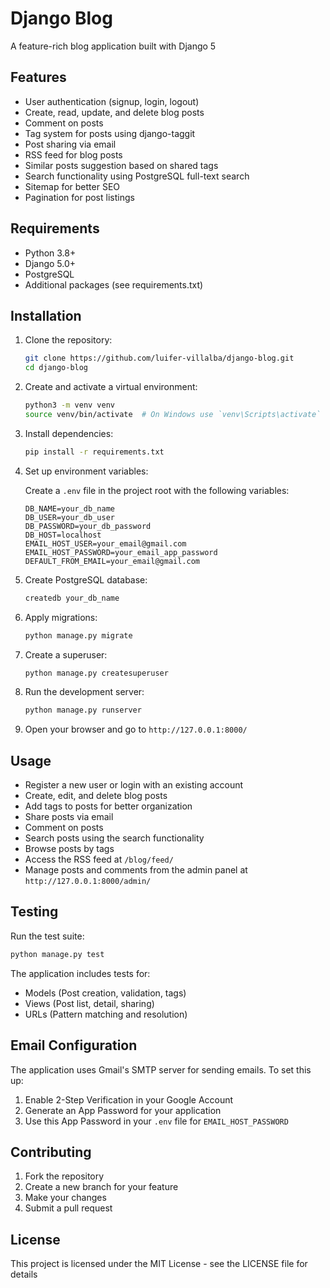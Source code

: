 # Django Blog

A feature-rich blog application built with Django 5

## Features

- User authentication (signup, login, logout)
- Create, read, update, and delete blog posts
- Comment on posts
- Tag system for posts using django-taggit
- Post sharing via email
- RSS feed for blog posts
- Similar posts suggestion based on shared tags
- Search functionality using PostgreSQL full-text search
- Sitemap for better SEO
- Pagination for post listings

## Requirements

- Python 3.8+
- Django 5.0+
- PostgreSQL
- Additional packages (see requirements.txt)

## Installation

1. Clone the repository:

    ```bash
    git clone https://github.com/luifer-villalba/django-blog.git
    cd django-blog
    ```

2. Create and activate a virtual environment:

    ```bash
    python3 -m venv venv
    source venv/bin/activate  # On Windows use `venv\Scripts\activate`
    ```

3. Install dependencies:

    ```bash
    pip install -r requirements.txt
    ```

4. Set up environment variables:

   Create a `.env` file in the project root with the following variables:
   ```
   DB_NAME=your_db_name
   DB_USER=your_db_user
   DB_PASSWORD=your_db_password
   DB_HOST=localhost
   EMAIL_HOST_USER=your_email@gmail.com
   EMAIL_HOST_PASSWORD=your_email_app_password
   DEFAULT_FROM_EMAIL=your_email@gmail.com
   ```

5. Create PostgreSQL database:
   ```bash
   createdb your_db_name
   ```

6. Apply migrations:

    ```bash
    python manage.py migrate
    ```

7. Create a superuser:

    ```bash
    python manage.py createsuperuser
    ```

8. Run the development server:

    ```bash
    python manage.py runserver
    ```

9. Open your browser and go to `http://127.0.0.1:8000/`

## Usage

- Register a new user or login with an existing account
- Create, edit, and delete blog posts
- Add tags to posts for better organization
- Share posts via email
- Comment on posts
- Search posts using the search functionality
- Browse posts by tags
- Access the RSS feed at `/blog/feed/`
- Manage posts and comments from the admin panel at `http://127.0.0.1:8000/admin/`

## Testing

Run the test suite:

```bash
python manage.py test
```

The application includes tests for:
- Models (Post creation, validation, tags)
- Views (Post list, detail, sharing)
- URLs (Pattern matching and resolution)

## Email Configuration

The application uses Gmail's SMTP server for sending emails. To set this up:

1. Enable 2-Step Verification in your Google Account
2. Generate an App Password for your application
3. Use this App Password in your `.env` file for `EMAIL_HOST_PASSWORD`

## Contributing

1. Fork the repository
2. Create a new branch for your feature
3. Make your changes
4. Submit a pull request

## License

This project is licensed under the MIT License - see the LICENSE file for details